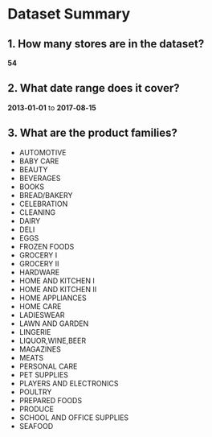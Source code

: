 <!-- ───────── START of Prompts by Sai Nuka (snuka@purdue.edu) ───────── -->

# Dataset Summary

## 1. How many stores are in the dataset?  
**54**


## 2. What date range does it cover?  
**2013‑01‑01** to **2017‑08‑15**


## 3. What are the product families?  
- AUTOMOTIVE  
- BABY CARE  
- BEAUTY  
- BEVERAGES  
- BOOKS  
- BREAD/BAKERY  
- CELEBRATION  
- CLEANING  
- DAIRY  
- DELI  
- EGGS  
- FROZEN FOODS  
- GROCERY I  
- GROCERY II  
- HARDWARE  
- HOME AND KITCHEN I  
- HOME AND KITCHEN II  
- HOME APPLIANCES  
- HOME CARE  
- LADIESWEAR  
- LAWN AND GARDEN  
- LINGERIE  
- LIQUOR,WINE,BEER  
- MAGAZINES  
- MEATS  
- PERSONAL CARE  
- PET SUPPLIES  
- PLAYERS AND ELECTRONICS  
- POULTRY  
- PREPARED FOODS  
- PRODUCE  
- SCHOOL AND OFFICE SUPPLIES  
- SEAFOOD  


<!-- ───────── END of Prompts by Sai Nuka (snuka@purdue.edu) ───────── -->
